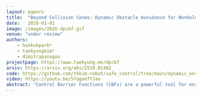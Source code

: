 ```yaml
---
layout: papers
title:  "Beyond Collision Cones: Dynamic Obstacle Avoidance for Nonholonomic Robots via Dynamic Parabolic Control Barrier Functions"
date:   2026-01-01
image: /images/2026-dpcbf.gif
venue: "under review"
authors:
    - hunkukpark*
    - taekyungkim*
    - dimitrapanagou
projectpage: https://www.taekyung.me/dpcbf
arxiv: https://arxiv.org/abs/2510.01402
code: https://github.com/tkkim-robot/safe_control/tree/main/dynamic_env
video: https://youtu.be/57qgoe7YJao
abstract: "Control Barrier Functions (CBFs) are a powerful tool for ensuring the safety of autonomous systems, yet applying them to nonholonomic robots in cluttered, dynamic environments remains an open challenge. State-of-the-art methods often rely on collision-cone or velocity-obstacle constraints which, by only considering the angle of the relative velocity, are inherently conservative and can render the CBF-based quadratic program infeasible, particularly in dense scenarios. To address this issue, we propose a Dynamic Parabolic Control Barrier Function (DPCBF) that defines the safe set using a parabolic boundary. The parabola's vertex and curvature dynamically adapt based on both the distance to an obstacle and the magnitude of the relative velocity, creating a less restrictive safety constraint. We prove that the proposed DPCBF is valid for a kinematic bicycle model subject to input constraints. Extensive comparative simulations demonstrate that our DPCBF-based controller significantly enhances navigation success rates and QP feasibility compared to baseline methods. Our approach successfully navigates through dense environments with up to 100 dynamic obstacles, scenarios where collision cone-based methods fail due to infeasibility."
---
```

